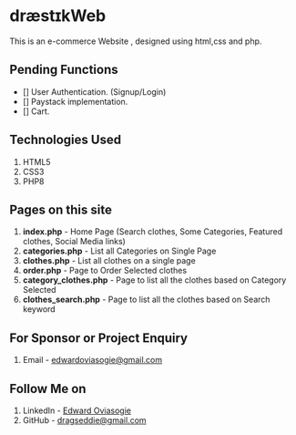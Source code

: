 # dræstɪkWeb
This is an e-commerce Website , designed using html,css and php. 

## Pending Functions

- [] User Authentication. (Signup/Login)
- [] Paystack implementation.
- [] Cart.


## Technologies Used
1. HTML5
2. CSS3
3. PHP8


## Pages on this site
1. **index.php** - Home Page (Search clothes, Some Categories, Featured clothes, Social Media links)
2. **categories.php** - List all Categories on Single Page
3. **clothes.php** - List all clothes on a single page
4. **order.php** - Page to Order Selected clothes
5. **category_clothes.php** - Page to list all the clothes based on Category Selected
6. **clothes_search.php** - Page to list all the clothes based on Search keyword


## For Sponsor or Project Enquiry
1. Email - edwardoviasogie@gmail.com


## Follow Me on
1. LinkedIn - [Edward Oviasogie](https://www.linkedin.com/in/edward-oviasogie-870941240 "Edward Oviasogie on LinkedIn")
2. GitHub - [dragseddie@gmail.com](https://github.com/T-E-G-A "Edward Oviasogie on Github")

